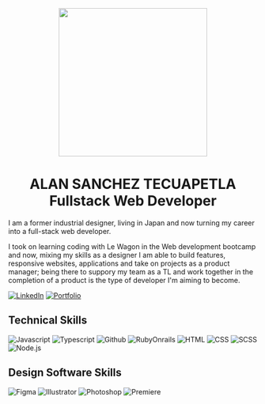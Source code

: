 <div align="center">
<!-- <img src="https://github.com/user-attachments/assets/72f96d15-ea4f-499b-ae5a-c092467cf2f2" align="center" width="300">   -->
<img src="https://github.com/user-attachments/assets/f8e63ba6-2a39-4678-b204-1145418a5d93" align="center" width="300">   
</div>


<h1 align="center">ALAN SANCHEZ TECUAPETLA
<br>
Fullstack Web Developer
</h1>

I am a former industrial designer, living in Japan and now turning my career into a full-stack web developer. 

I took on learning coding with Le Wagon in the Web development bootcamp and now, mixing my skills as a designer I am able to build features, responsive websites, applications and take on projects as a product manager; being there to suppory my team as a TL and work together in the completion of a product is the type of developer I'm aiming to become.


  <a href="https://www.linkedin.com/in/alan-tecuapetla/" rel="nofollow">
    <img src="https://camo.githubusercontent.com/591c02e8ff595d43e0b35b1b29aed639a7154b959cd8f8c854b9e176d885b094/68747470733a2f2f696d672e736869656c64732e696f2f62616467652f4c696e6b6564496e2d3030373742353f7374796c653d666f722d7468652d6261646765266c6f676f3d6c696e6b6564696e266c6f676f436f6c6f723d7768697465" alt="LinkedIn" data-canonical-src="https://img.shields.io/badge/LinkedIn-0077B5?style=for-the-badge&amp;logo=linkedin&amp;logoColor=white" style="max-width: 100%;"></a>
  <a href="https://alan-tecuapetla.com/" rel="nofollow">
    <img src="https://img.shields.io/badge/-Portfolio-E20A48?style=for-the-badge" alt="Portfolio" data-canonical-src="https://img.shields.io/badge/-Portfolio-E20A48?style=for-the-badge" style="max-width: 100%;"></a>

## Technical Skills
<!-- ![GihubBanner upd skills](https://github.com/Alan-Tecua/Alan-Tecua/assets/71210297/e394243f-a119-4292-a55c-94ef972d0210) --> 
<p dir="auto">
  <img src="https://img.shields.io/badge/-JavaScript-333333?style=flat&amp;logo=javascript" alt="Javascript" style="max-width: 100%;">
  <img src="https://img.shields.io/badge/-TypeScript-333333?style=flat&amp;logo=typescript" alt="Typescript" style="max-width: 100%;">
  <img src="https://img.shields.io/badge/-GitHub-333333?style=flat&amp;logo=github" alt="Github" style="max-width: 100%;">
  <img src="https://img.shields.io/badge/-Ruby_on_Rails-333333?style=flat&logo=ruby" alt="RubyOnrails" style="max-width: 100%;">
  <img src="https://img.shields.io/badge/-HTML-333333?style=flat&logo=HTML5" alt="HTML" style="max-width: 100%;">
  <img src="https://img.shields.io/badge/-CSS-333333?style=flat&logo=CSS3" alt="CSS" style="max-width: 100%;">
  <img src="https://img.shields.io/badge/-SASS-333333?style=flat&logo=SASS" alt="SCSS" style="max-width: 100%;">
  <img src="https://img.shields.io/badge/-Node.js-333333?style=flat&logo=node.js" alt="Node.js" style="max-width: 100%;">  
</p>

## Design Software Skills 
<p dir="auto">
  <img src="https://img.shields.io/badge/-figma-333333?style=flat&logo=figma" alt="Figma" style="max-width: 100%;">
  <img src="https://img.shields.io/badge/-Illustrator-333333?style=flat&logo=adobe-illustrator" alt="Illustrator" style="max-width: 100%;">
  <img src="https://img.shields.io/badge/-Photoshop-333333?style=flat&logo=adobe-photoshop" alt="Photoshop" style="max-width: 100%;">
  <img src="https://img.shields.io/badge/-Premiere-333333?style=flat&logo=adobe-premiere-pro" alt="Premiere" style="max-width: 100%;">
</p>

<!-- ### Hello there! I'm Alan 👋    <img src="https://camo.githubusercontent.com/3bb5bcea14973fd4e53db973ea920d9ef9d09f18b8483ae82a2c580be369cdf8/68747470733a2f2f696d672e736869656c64732e696f2f62616467652f2d4769744875622d3333333333333f7374796c653d666c6174266c6f676f3d676974687562" alt="GitHub" data-canonical-src="https://img.shields.io/badge/-GitHub-333333?style=flat&amp;logo=github" style="max-width: 100%;">
  <img src="https://camo.githubusercontent.com/4672cdbf8d3d37f16af34b04ab939103cf811ec32c90ba1d4114064d968fca2c/68747470733a2f2f696d672e736869656c64732e696f2f62616467652f2d547970655363726970742d3333333333333f7374796c653d666c6174266c6f676f3d74797065736372697074" alt="TypeScript" data-canonical-src="https://img.shields.io/badge/-TypeScript-333333?style=flat&amp;logo=typescript" style="max-width: 100%;">
    <img src="https://camo.githubusercontent.com/7533cf04f3aee7c09a42eec7cc35795091924e730e82893068eb0c1c58d2c5ce/68747470733a2f2f696d672e736869656c64732e696f2f62616467652f2d4a6176615363726970742d3333333333333f7374796c653d666c6174266c6f676f3d6a617661736372697074" alt="JavaScript" data-canonical-src="https://img.shields.io/badge/-JavaScript-333333?style=flat&amp;logo=javascript" style="max-width: 100%;">
  -->
